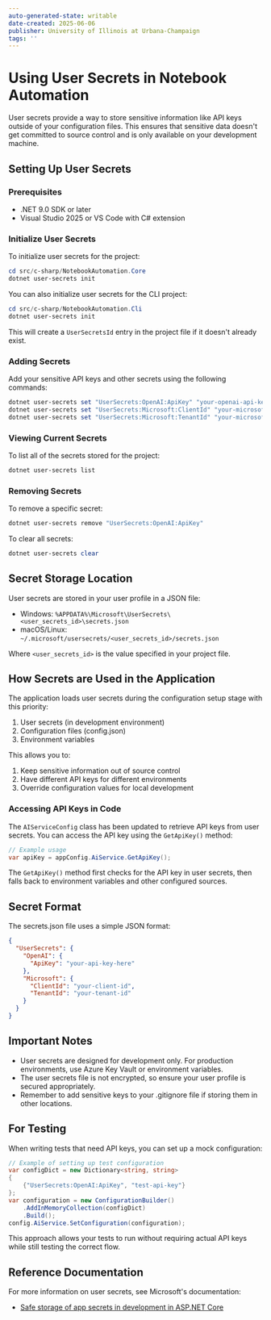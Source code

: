 ```yaml
---
auto-generated-state: writable
date-created: 2025-06-06
publisher: University of Illinois at Urbana-Champaign
tags: ''
---
```


# Using User Secrets in Notebook Automation

User secrets provide a way to store sensitive information like API keys outside of your configuration files. This ensures that sensitive data doesn't get committed to source control and is only available on your development machine.

## Setting Up User Secrets

### Prerequisites

- .NET 9.0 SDK or later
- Visual Studio 2025 or VS Code with C# extension

### Initialize User Secrets

To initialize user secrets for the project:

```powershell
cd src/c-sharp/NotebookAutomation.Core
dotnet user-secrets init
```

You can also initialize user secrets for the CLI project:

```powershell
cd src/c-sharp/NotebookAutomation.Cli
dotnet user-secrets init
```

This will create a `UserSecretsId` entry in the project file if it doesn't already exist.

### Adding Secrets

Add your sensitive API keys and other secrets using the following commands:

```powershell
dotnet user-secrets set "UserSecrets:OpenAI:ApiKey" "your-openai-api-key"
dotnet user-secrets set "UserSecrets:Microsoft:ClientId" "your-microsoft-client-id"
dotnet user-secrets set "UserSecrets:Microsoft:TenantId" "your-microsoft-tenant-id"
```

### Viewing Current Secrets

To list all of the secrets stored for the project:

```powershell
dotnet user-secrets list
```

### Removing Secrets

To remove a specific secret:

```powershell
dotnet user-secrets remove "UserSecrets:OpenAI:ApiKey"
```

To clear all secrets:

```powershell
dotnet user-secrets clear
```

## Secret Storage Location

User secrets are stored in your user profile in a JSON file:

- Windows: `%APPDATA%\Microsoft\UserSecrets\<user_secrets_id>\secrets.json`
- macOS/Linux: `~/.microsoft/usersecrets/<user_secrets_id>/secrets.json`

Where `<user_secrets_id>` is the value specified in your project file.

## How Secrets are Used in the Application

The application loads user secrets during the configuration setup stage with this priority:

1. User secrets (in development environment)
2. Configuration files (config.json)
3. Environment variables

This allows you to:

1. Keep sensitive information out of source control
2. Have different API keys for different environments
3. Override configuration values for local development

### Accessing API Keys in Code

The `AIServiceConfig` class has been updated to retrieve API keys from user secrets. You can access the API key using the `GetApiKey()` method:

```csharp
// Example usage
var apiKey = appConfig.AiService.GetApiKey();
```

The `GetApiKey()` method first checks for the API key in user secrets, then falls back to environment variables and other configured sources.

## Secret Format

The secrets.json file uses a simple JSON format:

```json
{
  "UserSecrets": {
    "OpenAI": {
      "ApiKey": "your-api-key-here"
    },
    "Microsoft": {
      "ClientId": "your-client-id",
      "TenantId": "your-tenant-id"
    }
  }
}
```

## Important Notes

- User secrets are designed for development only. For production environments, use Azure Key Vault or environment variables.
- The user secrets file is not encrypted, so ensure your user profile is secured appropriately.
- Remember to add sensitive keys to your .gitignore file if storing them in other locations.

## For Testing

When writing tests that need API keys, you can set up a mock configuration:

```csharp
// Example of setting up test configuration
var configDict = new Dictionary<string, string>
{
    {"UserSecrets:OpenAI:ApiKey", "test-api-key"}
};
var configuration = new ConfigurationBuilder()
    .AddInMemoryCollection(configDict)
    .Build();
config.AiService.SetConfiguration(configuration);
```

This approach allows your tests to run without requiring actual API keys while still testing the correct flow.

## Reference Documentation

For more information on user secrets, see Microsoft's documentation:
- [Safe storage of app secrets in development in ASP.NET Core](https://learn.microsoft.com/en-us/aspnet/core/security/app-secrets)

